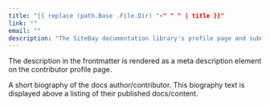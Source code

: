 ```yaml
---
title: "{{ replace (path.Base .File.Dir) "-" " " | title }}"
link: ""
email: ""
description: "The SiteBay documentation library's profile page and submission listing for {{ replace (path.Base .File.Dir) "-" " " | title }}"
---
```


<!--
Use this archetype to add biographical information to a contributor's profile page in the /docs/contributors/ directory. For example:

    hugo new -k authorpage contributors/firstname-lastname/_index.md

Guides are associated to a contributor's profile page by setting the `contributors` and potentally `authors` parameters in a guide's frontmatter. If a contributor's name is `FirstName LastName`, then the markdown file for their contributor page should be located at `docs/contributors/firstname-lastname/_index.md`. To be attributed as an author for a particular guide, the contributor's name should be listed in both the `authors` and `contributors` arrays for that guide. To be attributed as a general contributor for that guide, the contributor's name should only be listed in `contributors'.

authors: ["FirstName LastName"]
contributors: ["FirstName LastName"]

The link frontmatter should be a link to the contributor's website (or GitHub profile or something else if they prefer). The link and email frontmatter are optional.
-->

The description in the frontmatter is rendered as a meta description element on the contributor profile page.

A short biography of the docs author/contributor. This biography text is displayed above a listing of their published docs/content.